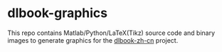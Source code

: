 # dlbook-graphics

This repo contains Matlab/Python/LaTeX(Tikz) source code and binary images to generate graphics for
the [dlbook-zh-cn](https://github.com/tigerneil/dlbook-zh-cn) project.
